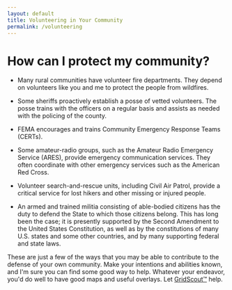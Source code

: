 ```yaml
---
layout: default
title: Volunteering in Your Community
permalink: /volunteering
---
```


<link rel="shortcut icon" href="favicon.ico"/>
<link rel="icon" type="image/png" href="images/favicon-64x64.png" sizes="64x64"/>

# How can I protect my community?
- Many rural communities have volunteer fire departments. They depend on
volunteers like you and me to protect the people from wildfires.

- Some sheriffs proactively establish a posse of vetted volunteers. The posse
trains with the officers on a regular basis and assists as needed with the
policing of the county.

- FEMA encourages and trains Community Emergency Response Teams (CERTs).

- Some amateur-radio groups, such as the Amateur Radio Emergency Service
(ARES), provide emergency communication services. They often coordinate with
other emergency services such as the American Red Cross.

- Volunteer search-and-rescue units, including Civil Air Patrol, provide a
critical service for lost hikers and other missing or injured people.

- An armed and trained militia consisting of able-bodied citizens has the duty
to defend the State to which those citizens belong. This has long been the
case; it is presently supported by the Second Amendment to the United States
Constitution, as well as by the constitutions of many U.S. states and some
other countries, and by many supporting federal and state laws.

These are just a few of the ways that you may be able to contribute to the
defense of your own community. Make your intentions and abilities known, and
I'm sure you can find some good way to help. Whatever your endeavor, you'd do
well to have good maps and useful overlays. Let [GridScout™][gridscout] help.


[gridscout]: /
